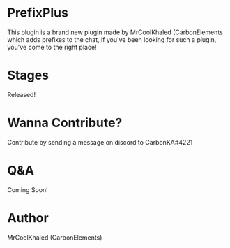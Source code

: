 # PrefixPlus
This plugin is a brand new plugin made by MrCoolKhaled (CarbonElements which adds prefixes to the chat, if you've been looking for such a plugin, you've come to the right place!
# Stages
Released!
# Wanna Contribute?
Contribute by sending a message on discord to CarbonKA#4221
# Q&A
Coming Soon!
# Author
MrCoolKhaled (CarbonElements)

